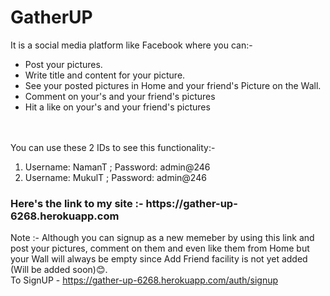 # GatherUP
It is a social media platform like Facebook where you can:-
<ul>
  <li>Post your pictures.</li>
  <li>Write title and content for your picture.</li>
  <li>See your posted pictures in Home and your friend's Picture on the Wall.</li>
  <li>Comment on your's and your friend's pictures</li>
  <li>Hit a like on your's and your friend's pictures</li>
</ul>
<br><br>
You can use these 2 IDs to see this functionality:-
<ol>
  <li>Username: NamanT ; Password: admin@246</li>
  <li>Username: MukulT ; Password: admin@246</li>
</ol>

<h3>Here's the link to my site :- https://gather-up-6268.herokuapp.com</h3>

Note :- Although you can signup as a new memeber by using this link and post your pictures, comment on them and even like them from Home but your Wall will always be empty since Add Friend facility is not yet added (Will be added soon)😊.<br>To SignUP - https://gather-up-6268.herokuapp.com/auth/signup
    
